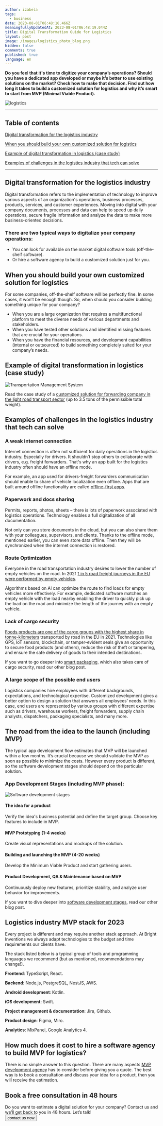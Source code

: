 ```yaml
---
author: izabela
tags:
  - business
date: 2023-08-01T06:48:18.466Z
meaningfullyUpdatedAt: 2023-08-01T06:48:19.044Z
title: Digital Transformation Guide for Logistics
layout: post
image: /images/logistics_photo_blog.png
hidden: false
comments: true
published: true
language: en
---
```

**Do you feel that it's time to digitize your company’s operations? Should you have a dedicated app developed or maybe it’s better to use existing solutions on the market? Check how to make that decision. Find out how long it takes to build a customized solution for logistics and why it’s smart to start from MVP (Minimal Viable Product).**

<div class="image"><img src="/images/logistics_photo_blog.png" alt="logistics" title="logistics"  /> </div>

- - -

## Table of contents

[Digital transformation for the logistics industry](/blog/digital-transformation-guide-for-logistics/#digital-transformation-for-the-logistics-industry)

[When you should build your own customized solution for logistics](/blog/digital-transformation-guide-for-logistics/#when-you-should-build-your-own-customized-solution-for-logistics)

[Example of digital transformation in logistics (case study)](/blog/digital-transformation-guide-for-logistics/#example-of-digital-transformation-in-logistics-case-study)

[Examples of challenges in the logistics industry that tech can solve](/blog/digital-transformation-guide-for-logistics/#examples-of-challenges-in-the-logistics-industry-that-tech-can-solve)









- - -

## Digital transformation for the logistics industry

Digital transformation refers to the implementation of technology to improve various aspects of an organization's operations, business processes, products, services, and customer experiences. Moving into digital with your company documents, processes and data can help to speed up daily operations, secure fragile information and analyze the data to make more business-oriented decisions.

### There are two typical ways to digitalize your company operations:

* You can look for available on the market digital software tools (off-the-shelf software).
* Or hire a software agency to build a customized solution just for you.

## When you should build your own customized solution for logistics

For some companies, off-the-shelf software will be perfectly fine. In some cases, it won’t be enough though. So, when should you consider building something unique for your company?

* When you are a large organization that requires a multifunctional platform to meet the diverse needs of various departments and stakeholders.
* When you have tested other solutions and identified missing features that are crucial for your operations.
* When you have the financial resources, and development capabilities (internal or outsourced) to build something completely suited for your company’s needs.

## Example of digital transformation in logistics (case study)

<div class="image"><img src="/images/tms_social_preview.png" alt="Transportation Management System" title="Transportation Management System"  /> </div>

Read the case study of a [customized solution for forwarding company in the light road transport sector](/projects/transportation-management-system/) (up to 3.5 tons of the permissible total weight).

## Examples of challenges in the logistics industry that tech can solve

### A weak internet connection

Internet connection is often not sufficient for daily operations in the logistics industry. Especially for drivers. It shouldn’t stop others to collaborate with drivers, e.g. freight forwarders. That's why an app built for the logistics industry often should have an offline mode. 

For example, an app used for drivers-freight forwarders communication should enable to share of vehicle localization even offline. Apps that are built around offline functionality are called [offline-first apps](/blog/offline-first-app-guide-for-startups-app-owners-case-studies/). 

### Paperwork and docs sharing

Permits, reports, photos, sheets – there is lots of paperwork associated with logistics operations. Technology enables a full digitalization of all documentation. 

Not only can you store documents in the cloud, but you can also share them with your colleagues, supervisors, and clients. Thanks to the offline mode, mentioned earlier, you can even store data offline. Then they will be synchronized when the internet connection is restored.

### Route Optimization

Everyone in the road transportation industry desires to lower the number of empty vehicles on the road. In 2021 [1 in 5 road freight journeys in the EU were performed by empty vehicles](https://ec.europa.eu/eurostat/statistics-explained/index.php?title=Road_freight_transport_by_journey_characteristics#Empty_runnings). 

Algorithms based on AI can optimize the route to find loads for empty vehicles more effectively. For example, dedicated software matches an empty vehicle with the load nearby enabling the driver to quickly pick up the load on the road and minimize the length of the journey with an empty vehicle.

### Lack of cargo security

[Foods products are one of the cargo groups with the highest share in tonne-kilometers](https://ec.europa.eu/eurostat/statistics-explained/index.php?title=Road_freight_transport_by_type_of_goods) transported by road in the EU in 2021. Technologies like GPS, IoT sensors, blockchain, or tamper-evident seals give an opportunity to secure food products (and others), reduce the risk of theft or tampering, and ensure the safe delivery of goods to their intended destinations. 

If you want to go deeper into [smart packaging](https://brightinventions.pl/blog/how-to-build-mvp-for-smart-packaging-solution/), which also takes care of cargo security, read our other blog post.

### A large scope of the possible end users

Logistics companies hire employees with different backgrounds, expectations, and technological expertise. Customized development gives a better option to design a solution that answers all employees’ needs. In this case, end users are represented by various groups with different expertise such as drivers, warehouse workers, freight forwarders, supply chain analysts, dispatchers, packaging specialists, and many more.

## The road from the idea to the launch (including MVP)

The typical app development flow estimates that MVP will be launched within a few months. It’s crucial because we should validate the MVP as soon as possible to minimize the costs. However every product is different, so the software development stages should depend on the particular solution.

### App Development Stages (including MVP phase):

<div class="image"><img src="/images/timeline_app_development_stages.png" alt="Software development stages" title="undefined"  /> </div>

#### The idea for a product

Verify the idea's business potential and define the target group. Choose key features to include in MVP.

#### MVP Prototyping (1-4 weeks)

Create visual representations and mockups of the solution.

#### Building and launching the MVP (4-20 weeks)

Develop the Minimum Viable Product and start gathering users.

#### Product Development, QA & Maintenance based on MVP

Continuously deploy new features, prioritize stability, and analyze user behavior for improvements.

If you want to dive deeper into [software development stages](/blog/what-are-the-stages-of-app-development/), read our other blog post.

## Logistics industry MVP stack for 2023

Every project is different and may require another stack approach. At Bright Inventions we always adapt technologies to the budget and time requirements our clients have. 

The stack listed below is a typical group of tools and programming languages we recommend (but as mentioned, recommendations may change!).

**Frontend**: TypeScript, React.

**Backend**: Node.js, PostgreSQL, NestJS, AWS.

**Android development**: Kotlin.

**iOS development**: Swift.

**Project management & documentation**: Jira, Github.

**Product design**: Figma, Miro.

**Analytics**: MixPanel, Google Analytics 4.

## How much does it cost to hire a software agency to build MVP for logistics?

There is no simple answer to this question. There are many aspects [MVP development agency](/our-areas/mvp-development/) has to consider before giving you a quote. The best way is to book a consultation and discuss your idea for a product, then you will receive the estimation.

<div class='block-button'><h2>Book a free consultation in 48 hours</h2><div>Do you want to estimate a digital solution for your company? Contact us and we’ll get back to you in 48 hours. Let’s talk!</div><a href="/our-areas/mvp-development/"><button>contact us now</button></a></div>